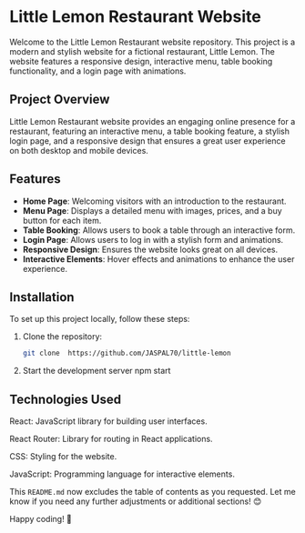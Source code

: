 # Little Lemon Restaurant Website

Welcome to the Little Lemon Restaurant website repository. This project is a modern and stylish website for a fictional restaurant, Little Lemon. The website features a responsive design, interactive menu, table booking functionality, and a login page with animations.

## Project Overview

Little Lemon Restaurant website provides an engaging online presence for a restaurant, featuring an interactive menu, a table booking feature, a stylish login page, and a responsive design that ensures a great user experience on both desktop and mobile devices.

## Features

- **Home Page**: Welcoming visitors with an introduction to the restaurant.
- **Menu Page**: Displays a detailed menu with images, prices, and a buy button for each item.
- **Table Booking**: Allows users to book a table through an interactive form.
- **Login Page**: Allows users to log in with a stylish form and animations.
- **Responsive Design**: Ensures the website looks great on all devices.
- **Interactive Elements**: Hover effects and animations to enhance the user experience.

## Installation

To set up this project locally, follow these steps:

1. Clone the repository:
   ```bash
   git clone  https://github.com/JASPAL70/little-lemon
2.  Start the development server
    npm start


## Technologies Used

React: JavaScript library for building user interfaces.

React Router: Library for routing in React applications.

CSS: Styling for the website.

JavaScript: Programming language for interactive elements.






This `README.md` now excludes the table of contents as you requested. Let me know if you need any further adjustments or additional sections! 😊

Happy coding! 🚀
